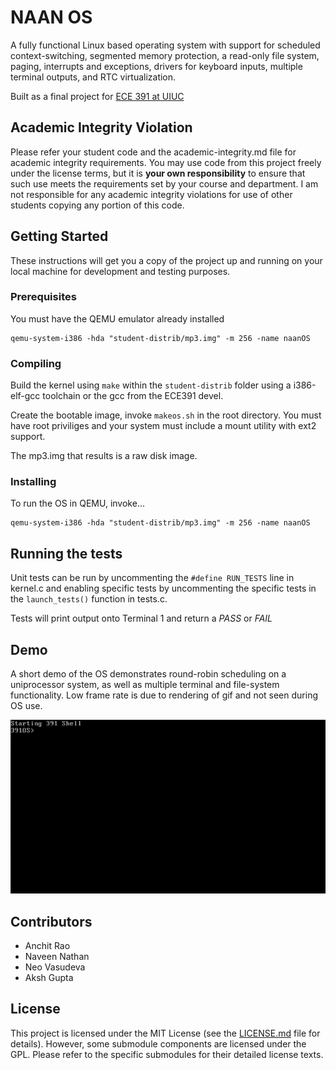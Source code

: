 # NAAN OS

A fully functional Linux based operating system with support for scheduled context-switching, segmented memory protection, a read-only file system, paging, interrupts and exceptions, drivers for keyboard inputs, multiple terminal outputs, and RTC virtualization. 

Built as a final project for [ECE 391 at UIUC](https://ece.illinois.edu/academics/courses/ece391)

## 

## Academic Integrity Violation

Please refer your student code and the academic-integrity.md file for academic integrity requirements. You may use code from this project freely under the license terms, but it is **your own responsibility** to ensure that such use meets the requirements set by your course and department. I am not responsible for any academic integrity violations for use of other students copying any portion of this code.

## Getting Started

These instructions will get you a copy of the project up and running on your local machine for development and testing purposes. 

### Prerequisites

You must have the QEMU emulator already installed 

```
qemu-system-i386 -hda "student-distrib/mp3.img" -m 256 -name naanOS
```

### 

### Compiling

Build the kernel using `make` within the `student-distrib` folder using a i386-elf-gcc toolchain or the  gcc from the ECE391 devel. 

Create the bootable image, invoke `makeos.sh` in the root directory. You must have root priviliges and your system must include a mount utility with ext2 support.

The mp3.img that results is a raw disk image. 

### Installing

To run the OS in QEMU, invoke...

```
qemu-system-i386 -hda "student-distrib/mp3.img" -m 256 -name naanOS
```

## Running the tests

Unit tests can be run by uncommenting the `#define RUN_TESTS` line in kernel.c and enabling specific tests by uncommenting the specific tests in the `launch_tests()` function in tests.c. 

Tests will print output onto Terminal 1 and return a *PASS* or *FAIL*

## Demo

A short demo of the OS demonstrates round-robin scheduling on a uniprocessor system, as well as multiple terminal and file-system functionality. Low frame rate is due to rendering of gif and not seen during OS use.

![demo](demo.gif)

###

## Contributors

* Anchit Rao
* Naveen Nathan
* Neo Vasudeva
* Aksh Gupta

## License

This project is licensed under the MIT License (see the [LICENSE.md](LICENSE.md) file for details). However, some submodule components are licensed under the GPL. Please refer to the specific submodules for their detailed license texts.



##
